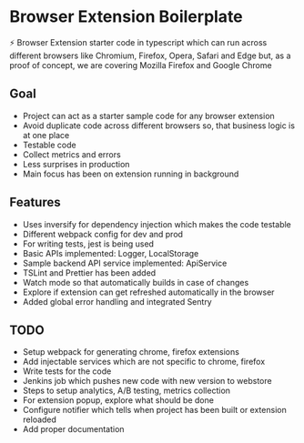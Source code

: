 # Browser Extension Boilerplate

:zap: Browser Extension starter code in typescript which can run across different browsers like Chromium, Firefox, Opera, Safari and Edge but, as a proof of concept, we are covering Mozilla Firefox and Google Chrome

## Goal

- Project can act as a starter sample code for any browser extension
- Avoid duplicate code across different browsers so, that business logic is at one place
- Testable code
- Collect metrics and errors
- Less surprises in production
- Main focus has been on extension running in background

## Features

- Uses inversify for dependency injection which makes the code testable
- Different webpack config for dev and prod
- For writing tests, jest is being used
- Basic APIs implemented: Logger, LocalStorage
- Sample backend API service implemented: ApiService
- TSLint and Prettier has been added
- Watch mode so that automatically builds in case of changes
- Explore if extension can get refreshed automatically in the browser
- Added global error handling and integrated Sentry

## TODO

- Setup webpack for generating chrome, firefox extensions
- Add injectable services which are not specific to chrome, firefox
- Write tests for the code
- Jenkins job which pushes new code with new version to webstore
- Steps to setup analytics, A/B testing, metrics collection
- For extension popup, explore what should be done
- Configure notifier which tells when project has been built or extension reloaded
- Add proper documentation
